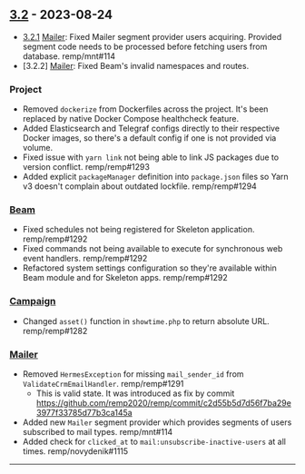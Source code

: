 ## [3.2] - 2023-08-24

- [3.2.1] [Mailer]: Fixed Mailer segment provider users acquiring. Provided segment code needs to be processed before fetching users from database. remp/mnt#114
- [3.2.2] [Mailer]: Fixed Beam's invalid namespaces and routes.

### Project

- Removed `dockerize` from Dockerfiles across the project. It's been replaced by native Docker Compose healthcheck feature.
- Added Elasticsearch and Telegraf configs directly to their respective Docker images, so there's a default config if one is not provided via volume.
- Fixed issue with `yarn link` not being able to link JS packages due to version conflict. remp/remp#1293
- Added explicit `packageManager` definition into `package.json` files so Yarn v3 doesn't complain about outdated lockfile. remp/remp#1294

### [Beam]

- Fixed schedules not being registered for Skeleton application. remp/remp#1292
- Fixed commands not being available to execute for synchronous web event handlers. remp/remp#1292
- Refactored system settings configuration so they're available within Beam module and for Skeleton apps. remp/remp#1292

### [Campaign]

- Changed `asset()` function in `showtime.php` to return absolute URL. remp/remp#1282

### [Mailer]

- Removed `HermesException` for missing `mail_sender_id` from `ValidateCrmEmailHandler`. remp/remp#1291
  - This is valid state. It was introduced as fix by commit https://github.com/remp2020/remp/commit/c2d55b5d7d56f7ba29e3977f33785d77b3ca145a
- Added new `Mailer` segment provider which provides segments of users subscribed to mail types. remp/mnt#114
- Added check for `clicked_at` to `mail:unsubscribe-inactive-users` at all times. remp/novydenik#1115

---

[3.2]: https://github.com/remp2020/remp/compare/3.1.0...3.2.0
[3.2.1]: https://github.com/remp2020/remp/compare/3.2.0...3.2.1

[Beam]: https://github.com/remp2020/remp/tree/master/Beam
[Campaign]: https://github.com/remp2020/remp/tree/master/Campaign
[Mailer]: https://github.com/remp2020/remp/tree/master/Mailer
[Sso]: https://github.com/remp2020/remp/tree/master/Sso
[Segments]: https://github.com/remp2020/remp/tree/master/Beam/go/cmd/segments
[Tracker]: https://github.com/remp2020/remp/tree/master/Beam/go/cmd/tracker
